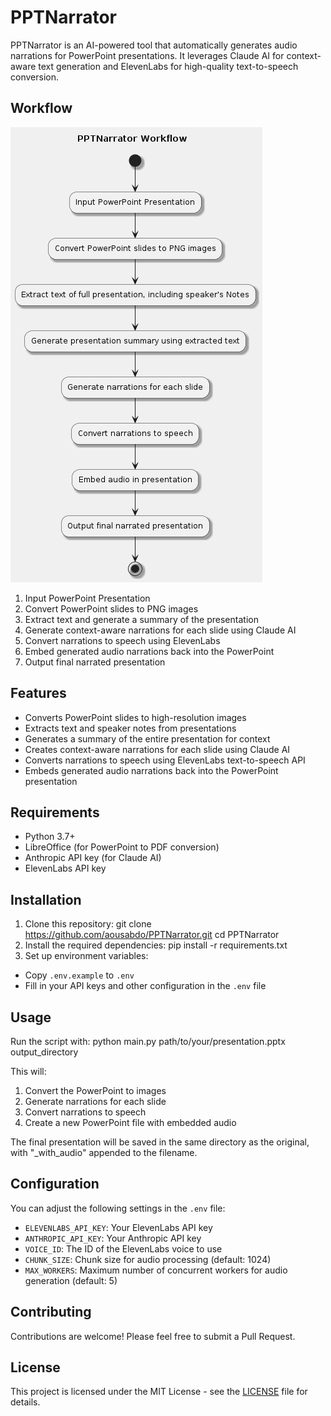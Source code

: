# PPTNarrator

PPTNarrator is an AI-powered tool that automatically generates audio narrations for PowerPoint presentations. It leverages Claude AI for context-aware text generation and ElevenLabs for high-quality text-to-speech conversion.

## Workflow

![Workflow Diagram](workflow.png)

1. Input PowerPoint Presentation
2. Convert PowerPoint slides to PNG images
3. Extract text and generate a summary of the presentation
4. Generate context-aware narrations for each slide using Claude AI
5. Convert narrations to speech using ElevenLabs
6. Embed generated audio narrations back into the PowerPoint
7. Output final narrated presentation

## Features

- Converts PowerPoint slides to high-resolution images
- Extracts text and speaker notes from presentations
- Generates a summary of the entire presentation for context
- Creates context-aware narrations for each slide using Claude AI
- Converts narrations to speech using ElevenLabs text-to-speech API
- Embeds generated audio narrations back into the PowerPoint presentation

## Requirements

- Python 3.7+
- LibreOffice (for PowerPoint to PDF conversion)
- Anthropic API key (for Claude AI)
- ElevenLabs API key

## Installation

1. Clone this repository:
git clone https://github.com/aousabdo/PPTNarrator.git
cd PPTNarrator
2. Install the required dependencies:
pip install -r requirements.txt
3. Set up environment variables:
- Copy `.env.example` to `.env`
- Fill in your API keys and other configuration in the `.env` file

## Usage

Run the script with: python main.py path/to/your/presentation.pptx output_directory

This will:
1. Convert the PowerPoint to images
2. Generate narrations for each slide
3. Convert narrations to speech
4. Create a new PowerPoint file with embedded audio

The final presentation will be saved in the same directory as the original, with "_with_audio" appended to the filename.

## Configuration

You can adjust the following settings in the `.env` file:

- `ELEVENLABS_API_KEY`: Your ElevenLabs API key
- `ANTHROPIC_API_KEY`: Your Anthropic API key
- `VOICE_ID`: The ID of the ElevenLabs voice to use
- `CHUNK_SIZE`: Chunk size for audio processing (default: 1024)
- `MAX_WORKERS`: Maximum number of concurrent workers for audio generation (default: 5)

## Contributing

Contributions are welcome! Please feel free to submit a Pull Request.

## License

This project is licensed under the MIT License - see the [LICENSE](LICENSE) file for details.
